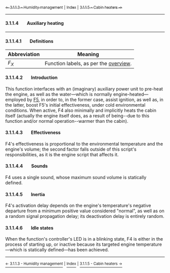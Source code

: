 [<sub>&#8592; 3.1.1.3 - Humidity management</sub>](./3113_humidity_management.md) <sub>|</sub> [<sub>Index</sub>](./0_index.md) <sub>|</sub> [<sub>3.1.1.5 - Cabin heaters &#8594;</sub>](./3115_cabin_heaters.md)
***
#### 3.1.1.4&#160;&#160;&#160;&#160;&#160;&#160;&#160;&#160;Auxiliary heating
***
#### 3.1.1.4.1&#160;&#160;&#160;&#160;&#160;&#160;&#160;&#160;Definitions

Abbreviation | Meaning
------------ | -------
*F<sub>X</sub>* | Function labels, as per the [overview](3_functionality_details.md#3111overview).

#### 3.1.1.4.2&#160;&#160;&#160;&#160;&#160;&#160;&#160;&#160;Introduction

This function interfaces with an (imaginary) auxiliary power unit to pre-heat the engine, as well as the water—which is normally engine-heated—employed by [F5](./3115_cabin_heaters.md), in order to, in the former case, assist ignition, as well as, in the latter, boost F5's initial effectiveness, under cold environmental conditions. When active, F4 also minimally and implicitly heats the cabin itself (actually the engine itself does, as a result of being--due to this function and/or normal operation--warmer than the cabin).

#### 3.1.1.4.3&#160;&#160;&#160;&#160;&#160;&#160;&#160;&#160;Effectiveness

F4's effectiveness is proportional to the environmental temperature and the engine's volume; the second factor falls outside of this script's responsibilities, as it is the engine script that affects it.

#### 3.1.1.4.4&#160;&#160;&#160;&#160;&#160;&#160;&#160;&#160;Sounds

F4 uses a single sound, whose maximum sound volume is statically defined.

#### 3.1.1.4.5&#160;&#160;&#160;&#160;&#160;&#160;&#160;&#160;Inertia

F4's activation delay depends on the engine's temperature's negative departure from a minimum positive value considered "normal", as well as on a random signal propagation delay; its deactivation delay is entirely random.

#### 3.1.1.4.6&#160;&#160;&#160;&#160;&#160;&#160;&#160;&#160;Idle states

When the function's controller's LED is in a blinking state, F4 is either in the process of starting up, or inactive because its targeted engine temperature—which is statically defined—has been achieved.
***
[<sup>&#8592; 3.1.1.3 - Humidity management</sup>](./3113_humidity_management.md) <sup>|</sup> [<sup>Index</sup>](./0_index.md) <sup>|</sup> [<sup>3.1.1.5 - Cabin heaters &#8594;</sup>](./3115_cabin_heaters.md)

